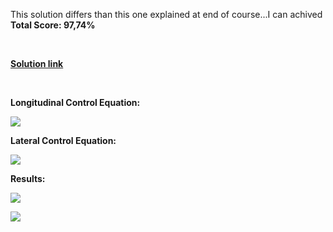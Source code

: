 

This solution differs than this one explained at end of course...I can achived **Total Score: 97,74%**

<br>

[**Solution link**](https://github.com/halhwadi/Self-Driving-First-Assignment-Solution/blob/main/controller2d.py)

<br>

**Longitudinal Control Equation:**

![](https://github.com/halhwadi/Self-Driving-First-Assignment-Solution/blob/main/Throttle%20_%20final%20equation.jpg)

**Lateral Control Equation:**

![](https://github.com/halhwadi/Self-Driving-First-Assignment-Solution/blob/main/Steer%20_%20final%20equation.jpg)

**Results:**



![](https://github.com/halhwadi/Self-Driving-First-Assignment-Solution/blob/main/final%20Assignment%20_%20trajecory.jpg)

![](https://github.com/halhwadi/Self-Driving-First-Assignment-Solution/blob/main/final%20Assignment%20_%20speed.jpg)
